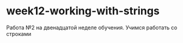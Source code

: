 # week12-working-with-strings
Работа №2 на двенадцатой неделе обучения. Учимся работать со строками
